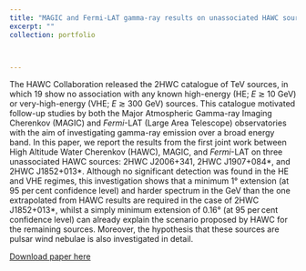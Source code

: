 ```yaml
---
title: "MAGIC and Fermi-LAT gamma-ray results on unassociated HAWC sources"
excerpt: ""
collection: portfolio



---
```


The HAWC Collaboration released the 2HWC catalogue of TeV sources, in which 19 show no association with any known high-energy (HE; *E* ≳ 10 GeV) or very-high-energy (VHE; *E* ≳ 300 GeV) sources. This catalogue motivated follow-up studies by both the Major Atmospheric Gamma-ray Imaging Cherenkov (MAGIC) and *Fermi*-LAT (Large Area Telescope) observatories with the aim of investigating gamma-ray emission over a broad energy band. In this paper, we report the results from the first joint work between High Altitude Water Cherenkov (HAWC), MAGIC, and *Fermi*-LAT on three unassociated HAWC sources: 2HWC J2006+341, 2HWC J1907+084*, and 2HWC J1852+013*. Although no significant detection was found in the HE and VHE regimes, this investigation shows that a minimum 1° extension (at 95 per cent confidence level) and harder spectrum in the GeV than the one extrapolated from HAWC results are required in the case of 2HWC J1852+013*, whilst a simply minimum extension of 0.16° (at 95 per cent confidence level) can already explain the scenario proposed by HAWC for the remaining sources. Moreover, the hypothesis that these sources are pulsar wind nebulae is also investigated in detail.

[Download paper here](https://academic.oup.com/mnras/article/485/1/356/5289894)
